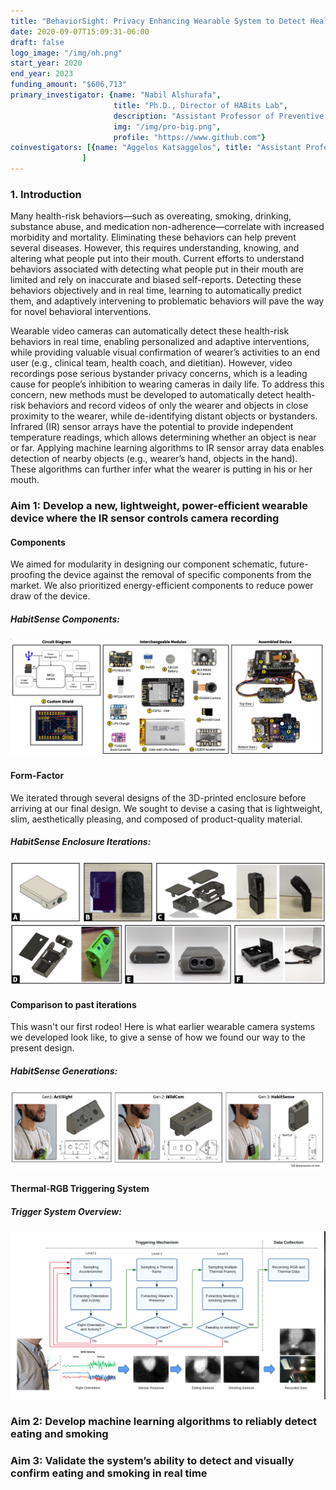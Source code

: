 ```yaml
---
title: "BehaviorSight: Privacy Enhancing Wearable System to Detect Health Risk Behaviors in Real-time"
date: 2020-09-07T15:09:31-06:00
draft: false
logo_image: "/img/nh.png"
start_year: 2020
end_year: 2023
funding_amount: "$606,713"
primary_investigator: {name: "Nabil Alshurafa", 
                       title: "Ph.D., Director of HABits Lab", 
                       description: "Assistant Professor of Preventive Medicine and of Computer Science at Northwestern University and heading The HAbits Lab.", 
                       img: "/img/pro-big.png",
                       profile: "https://www.github.com"}
coinvestigators: [{name: "Aggelos Katsaggelos", title: "Assistant Professor of Computer Science", description: "description description description", img: "/img/aggelos.png"}
                ]
---
```


### 1. Introduction

Many health-risk behaviors—such as overeating, smoking, drinking, substance abuse, and medication non-adherence—correlate with increased morbidity and mortality. Eliminating these behaviors can help prevent several diseases. However, this requires understanding, knowing, and altering what people put into their mouth. Current efforts to understand behaviors associated with detecting what people put in their mouth are limited and rely on inaccurate and biased self-reports. Detecting these behaviors objectively and in real time, learning to automatically predict them, and adaptively intervening to problematic behaviors will pave the way for novel behavioral interventions.

Wearable video cameras can automatically detect these health-risk behaviors in real time, enabling personalized and adaptive interventions, while providing valuable visual confirmation of wearer’s activities to an end user (e.g., clinical team, health coach, and dietitian). However, video recordings pose serious bystander privacy concerns, which is a leading cause for people’s inhibition to wearing cameras in daily life. To address this concern, new methods must be developed to automatically detect health-risk behaviors and record videos of only the wearer and objects in close proximity to the wearer, while de-identifying distant objects or bystanders. Infrared (IR) sensor arrays have the potential to provide independent temperature readings, which allows determining whether an object is near or far. Applying machine learning algorithms to IR sensor array data enables detection of nearby objects (e.g., wearer’s hand, objects in the hand). These algorithms can further infer what the wearer is putting in his or her mouth.


### Aim 1: Develop a new, lightweight, power-efficient wearable device where the IR sensor controls camera recording

#### __Components__
We aimed for modularity in designing our component schematic, future-proofing the device against the removal of specific components from the market. We also prioritized energy-efficient components to reduce power draw of the device.

##### HabitSense Components:
![Example image](/img/r21-components.png)
<!-- *Components used in the HabitSense device* -->

#### __Form-Factor__
We iterated through several designs of the 3D-printed enclosure before arriving at our final design. We sought to devise a casing that is lightweight, slim, aesthetically pleasing, and composed of product-quality material.

##### HabitSense Enclosure Iterations:
![Example image](/img/r21-case.png)
<!-- *Components used in the HabitSense device* -->

#### __Comparison to past iterations__

This wasn't our first rodeo! Here is what earlier wearable camera systems we developed look like, to give a sense of how we found our way to the present design.

##### HabitSense Generations:
![Example image](/img/r21-generations.jpg)
<!-- *Components used in the HabitSense device* -->

#### __Thermal-RGB Triggering System__

##### Trigger System Overview:
![Example image](/img/r21-trigger.png)
<!-- *Components used in the HabitSense device* -->


### Aim 2: Develop machine learning algorithms to reliably detect eating and smoking

### Aim 3: Validate the system’s ability to detect and visually confirm eating and smoking in real time


